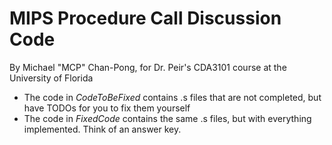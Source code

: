 # MIPS Procedure Call Discussion Code
By Michael "MCP" Chan-Pong, for Dr. Peir's CDA3101 course at the University of Florida

- The code in _CodeToBeFixed_ contains .s files that are not completed, but have TODOs for you to fix them yourself
- The code in _FixedCode_ contains the same .s files, but with everything implemented. Think of an answer key.
